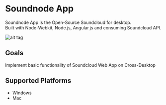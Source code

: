 Soundnode App
============

Soundnode App is the Open-Source Soundcloud for desktop. <br>
Built with Node-Webkit, Node.js, Angular.js and consuming Soundcloud API.

![alt tag](https://raw.githubusercontent.com/weblancaster/soundnode/master/soundnode.png?token=549394__eyJzY29wZSI6IlJhd0Jsb2I6d2VibGFuY2FzdGVyL3NvdW5kY2xvdWRmeS9tYXN0ZXIvc291bmRjbG91ZGZ5LnBuZyIsImV4cGlyZXMiOjE0MDAyNTQ2NDV9--a7c32a1b6f6bc50515e4e40cd7b804ea8599e5bd)

## Goals

Implement basic functionality of Soundcloud Web App on Cross-Desktop

## Supported Platforms

- Windows
- Mac
